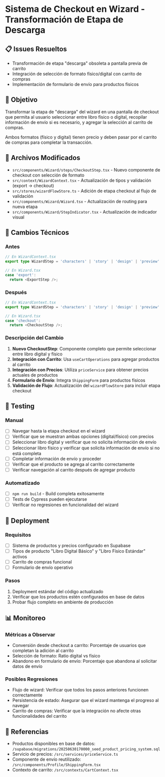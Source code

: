 # Sistema de Checkout en Wizard - Transformación de Etapa de Descarga

## 📋 Issues Resueltos
- Transformación de etapa "descarga" obsoleta a pantalla previa de carrito
- Integración de selección de formato físico/digital con carrito de compras
- Implementación de formulario de envío para productos físicos

## 🎯 Objetivo
Transformar la etapa de "descarga" del wizard en una pantalla de checkout que permita al usuario seleccionar entre libro físico o digital, recopilar información de envío si es necesario, y agregar la selección al carrito de compras.

Ambos formatos (físico y digital) tienen precio y deben pasar por el carrito de compras para completar la transacción.

## 📁 Archivos Modificados
- `src/components/Wizard/steps/CheckoutStep.tsx` - Nuevo componente de checkout con selección de formato
- `src/context/WizardContext.tsx` - Actualización de tipos y validación (export → checkout)
- `src/stores/wizardFlowStore.ts` - Adición de etapa checkout al flujo de validación
- `src/components/Wizard/Wizard.tsx` - Actualización de routing para nueva etapa
- `src/components/Wizard/StepIndicator.tsx` - Actualización de indicador visual

## 🔧 Cambios Técnicos

### Antes
```typescript
// En WizardContext.tsx
export type WizardStep = 'characters' | 'story' | 'design' | 'preview' | 'dedicatoria-choice' | 'dedicatoria' | 'export';

// En Wizard.tsx
case 'export':
  return <ExportStep />;
```

### Después  
```typescript
// En WizardContext.tsx
export type WizardStep = 'characters' | 'story' | 'design' | 'preview' | 'dedicatoria-choice' | 'dedicatoria' | 'checkout';

// En Wizard.tsx
case 'checkout':
  return <CheckoutStep />;
```

### Descripción del Cambio
1. **Nuevo CheckoutStep**: Componente completo que permite seleccionar entre libro digital y físico
2. **Integración con Carrito**: Usa `useCartOperations` para agregar productos al carrito
3. **Integración con Precios**: Utiliza `priceService` para obtener precios actuales de productos
4. **Formulario de Envío**: Integra `ShippingForm` para productos físicos
5. **Validación de Flujo**: Actualización del `wizardFlowStore` para incluir etapa checkout

## 🧪 Testing

### Manual
- [ ] Navegar hasta la etapa checkout en el wizard
- [ ] Verificar que se muestran ambas opciones (digital/físico) con precios
- [ ] Seleccionar libro digital y verificar que no solicita información de envío
- [ ] Seleccionar libro físico y verificar que solicita información de envío si no está completa
- [ ] Completar información de envío y proceder
- [ ] Verificar que el producto se agrega al carrito correctamente
- [ ] Verificar navegación al carrito después de agregar producto

### Automatizado
- [ ] `npm run build` - Build completa exitosamente
- [ ] Tests de Cypress pueden ejecutarse
- [ ] Verificar no regresiones en funcionalidad del wizard

## 🚀 Deployment

### Requisitos
- [ ] Sistema de productos y precios configurado en Supabase
- [ ] Tipos de producto "Libro Digital Básico" y "Libro Físico Estándar" activos
- [ ] Carrito de compras funcional
- [ ] Formulario de envío operativo

### Pasos
1. Deployment estándar del código actualizado
2. Verificar que los productos estén configurados en base de datos
3. Probar flujo completo en ambiente de producción

## 📊 Monitoreo

### Métricas a Observar
- Conversión desde checkout a carrito: Porcentaje de usuarios que completan la adición al carrito
- Selección de formato: Ratio digital vs físico
- Abandono en formulario de envío: Porcentaje que abandona al solicitar datos de envío

### Posibles Regresiones
- Flujo de wizard: Verificar que todos los pasos anteriores funcionen correctamente
- Persistencia de estado: Asegurar que el wizard mantenga el progreso al navegar
- Carrito de compras: Verificar que la integración no afecte otras funcionalidades del carrito

## 🔗 Referencias
- Productos disponibles en base de datos: `/supabase/migrations/20250630170000_seed_product_pricing_system.sql`
- Servicio de precios: `/src/services/priceService.ts`
- Componente de envío reutilizado: `/src/components/Profile/ShippingForm.tsx`
- Contexto de carrito: `/src/contexts/CartContext.tsx`